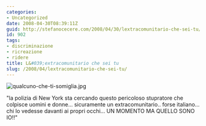 ```yaml
---
categories:
- Uncategorized
date: 2008-04-30T08:39:11Z
guid: http://stefanocecere.com/2008/04/30/lextracomunitario-che-sei-tu/
id: 902
tags:
- discriminazione
- ricreazione
- ridere
title: L&#039;extracomunitario che sei tu
slug: /2008/04/lextracomunitario-che-sei-tu/
---
```


![qualcuno-che-ti-somiglia.jpg](http://stefanocecere.com/wp-content/uploads/sites/3/2008/04/qualcuno-che-ti-somiglia.jpg)

"la polizia di New York sta cercando questo pericoloso stupratore che colpisce uomini e donne… sicuramente un extracomunitario.. forse italiano… chi lo vedesse davanti ai propri occhi… UN MOMENTO MA QUELLO SONO IO!!"